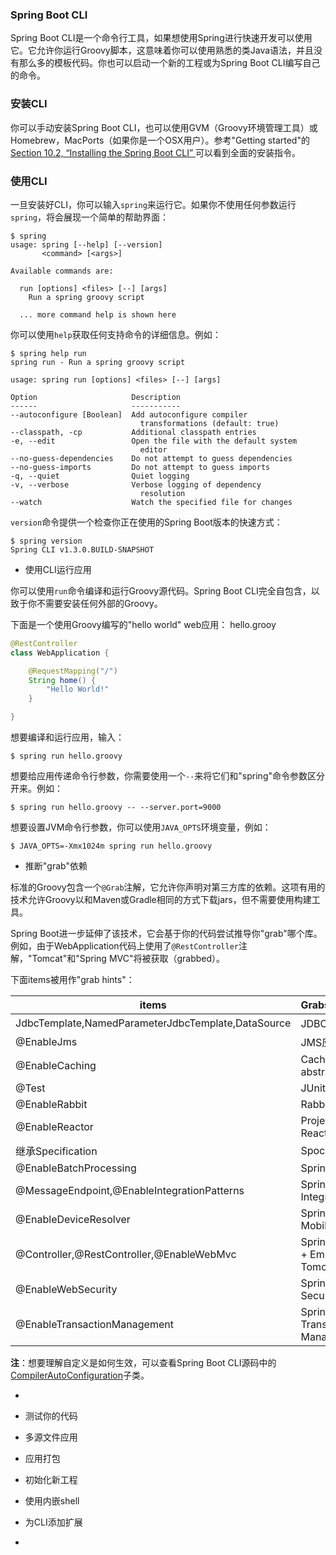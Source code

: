 ### Spring Boot CLI

Spring Boot CLI是一个命令行工具，如果想使用Spring进行快速开发可以使用它。它允许你运行Groovy脚本，这意味着你可以使用熟悉的类Java语法，并且没有那么多的模板代码。你也可以启动一个新的工程或为Spring Boot CLI编写自己的命令。

### 安装CLI

你可以手动安装Spring Boot CLI，也可以使用GVM（Groovy环境管理工具）或Homebrew，MacPorts（如果你是一个OSX用户）。参考"Getting started"的[Section 10.2, “Installing the Spring Boot CLI” ](http://docs.spring.io/spring-boot/docs/current-SNAPSHOT/reference/htmlsingle/#getting-started-installing-the-cli)可以看到全面的安装指令。

### 使用CLI

一旦安装好CLI，你可以输入`spring`来运行它。如果你不使用任何参数运行`spring`，将会展现一个简单的帮助界面：
```shell
$ spring
usage: spring [--help] [--version]
       <command> [<args>]

Available commands are:

  run [options] <files> [--] [args]
    Run a spring groovy script

  ... more command help is shown here
```
你可以使用`help`获取任何支持命令的详细信息。例如：
```shell
$ spring help run
spring run - Run a spring groovy script

usage: spring run [options] <files> [--] [args]

Option                     Description
------                     -----------
--autoconfigure [Boolean]  Add autoconfigure compiler
                             transformations (default: true)
--classpath, -cp           Additional classpath entries
-e, --edit                 Open the file with the default system
                             editor
--no-guess-dependencies    Do not attempt to guess dependencies
--no-guess-imports         Do not attempt to guess imports
-q, --quiet                Quiet logging
-v, --verbose              Verbose logging of dependency
                             resolution
--watch                    Watch the specified file for changes
```
`version`命令提供一个检查你正在使用的Spring Boot版本的快速方式：
```shell
$ spring version
Spring CLI v1.3.0.BUILD-SNAPSHOT
```
* 使用CLI运行应用

你可以使用`run`命令编译和运行Groovy源代码。Spring Boot CLI完全自包含，以致于你不需要安装任何外部的Groovy。

下面是一个使用Groovy编写的"hello world" web应用：
hello.grooy
```java
@RestController
class WebApplication {

    @RequestMapping("/")
    String home() {
        "Hello World!"
    }

}
```
想要编译和运行应用，输入：
```shell
$ spring run hello.groovy
```
想要给应用传递命令行参数，你需要使用一个`--`来将它们和"spring"命令参数区分开来。例如：
```shell
$ spring run hello.groovy -- --server.port=9000
```
想要设置JVM命令行参数，你可以使用`JAVA_OPTS`环境变量，例如：
```shell
$ JAVA_OPTS=-Xmx1024m spring run hello.groovy
```
- 推断"grab"依赖

标准的Groovy包含一个`@Grab`注解，它允许你声明对第三方库的依赖。这项有用的技术允许Groovy以和Maven或Gradle相同的方式下载jars，但不需要使用构建工具。

Spring Boot进一步延伸了该技术，它会基于你的代码尝试推导你"grab"哪个库。例如，由于WebApplication代码上使用了`@RestController`注解，"Tomcat"和"Spring MVC"将被获取（grabbed）。

下面items被用作"grab hints"：

|items|Grabs|
|-----|:-----|
|JdbcTemplate,NamedParameterJdbcTemplate,DataSource|JDBC应用|
|@EnableJms|JMS应用|
|@EnableCaching|Caching abstraction|
|@Test|JUnit|
|@EnableRabbit|RabbitMQ|
|@EnableReactor|Project Reactor|
|继承Specification|Spock test|
|@EnableBatchProcessing|Spring Batch|
|@MessageEndpoint,@EnableIntegrationPatterns|Spring Integration|
|@EnableDeviceResolver|Spring Mobile|
|@Controller,@RestController,@EnableWebMvc|Spring MVC + Embedded Tomcat|
|@EnableWebSecurity|Spring Security|
|@EnableTransactionManagement|Spring Transaction Management|

**注**：想要理解自定义是如何生效，可以查看Spring Boot CLI源码中的[CompilerAutoConfiguration](http://github.com/spring-projects/spring-boot/tree/master/spring-boot-cli/src/main/java/org/springframework/boot/cli/compiler/CompilerAutoConfiguration.java)子类。

- 

* 测试你的代码



* 多源文件应用
* 应用打包
* 初始化新工程
* 使用内嵌shell
* 为CLI添加扩展
* 
